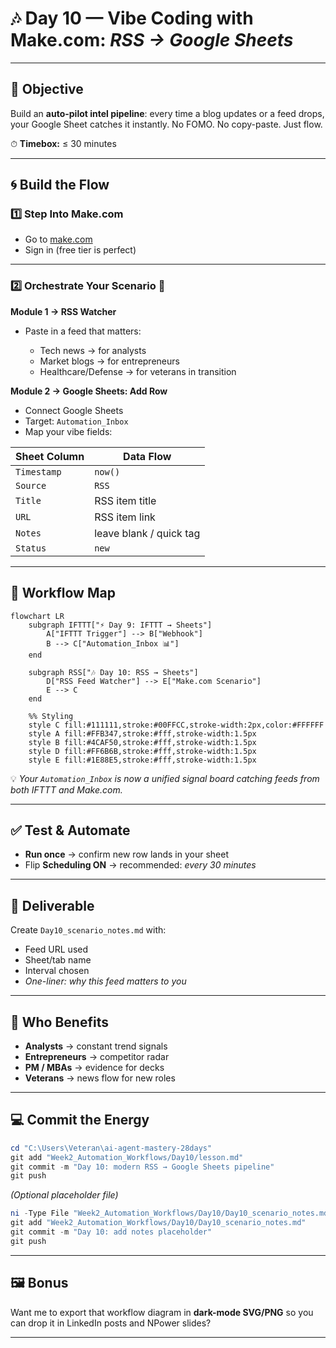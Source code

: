 # 🎶 Day 10 — Vibe Coding with Make.com: *RSS → Google Sheets*

---

## 🌟 Objective

Build an **auto-pilot intel pipeline**: every time a blog updates or a feed drops, your Google Sheet catches it instantly.
No FOMO. No copy-paste. Just flow.

⏱ **Timebox:** ≤ 30 minutes

---

## 🌀 Build the Flow

### 1️⃣ Step Into Make.com

* Go to [make.com](https://www.make.com)
* Sign in (free tier is perfect)

---

### 2️⃣ Orchestrate Your Scenario 🎼

**Module 1 → RSS Watcher**

* Paste in a feed that matters:

  * Tech news → for analysts
  * Market blogs → for entrepreneurs
  * Healthcare/Defense → for veterans in transition

**Module 2 → Google Sheets: Add Row**

* Connect Google Sheets
* Target: `Automation_Inbox`
* Map your vibe fields:

| Sheet Column | Data Flow               |
| ------------ | ----------------------- |
| `Timestamp`  | `now()`                 |
| `Source`     | `RSS`                   |
| `Title`      | RSS item title          |
| `URL`        | RSS item link           |
| `Notes`      | leave blank / quick tag |
| `Status`     | `new`                   |

---

## 🔗 Workflow Map

```mermaid
flowchart LR
    subgraph IFTTT["⚡ Day 9: IFTTT → Sheets"]
        A["IFTTT Trigger"] --> B["Webhook"]
        B --> C["Automation_Inbox 📊"]
    end

    subgraph RSS["🎶 Day 10: RSS → Sheets"]
        D["RSS Feed Watcher"] --> E["Make.com Scenario"]
        E --> C
    end

    %% Styling
    style C fill:#111111,stroke:#00FFCC,stroke-width:2px,color:#FFFFFF
    style A fill:#FFB347,stroke:#fff,stroke-width:1.5px
    style B fill:#4CAF50,stroke:#fff,stroke-width:1.5px
    style D fill:#FF6B6B,stroke:#fff,stroke-width:1.5px
    style E fill:#1E88E5,stroke:#fff,stroke-width:1.5px
```

💡 *Your `Automation_Inbox` is now a unified signal board catching feeds from both IFTTT and Make.com.*

---

## ✅ Test & Automate

* **Run once** → confirm new row lands in your sheet
* Flip **Scheduling ON** → recommended: *every 30 minutes*

---

## 📂 Deliverable

Create `Day10_scenario_notes.md` with:

* Feed URL used
* Sheet/tab name
* Interval chosen
* *One-liner: why this feed matters to you*

---

## 🎯 Who Benefits

* **Analysts** → constant trend signals
* **Entrepreneurs** → competitor radar
* **PM / MBAs** → evidence for decks
* **Veterans** → news flow for new roles

---

## 💻 Commit the Energy

```powershell
cd "C:\Users\Veteran\ai-agent-mastery-28days"
git add "Week2_Automation_Workflows/Day10/lesson.md"
git commit -m "Day 10: modern RSS → Google Sheets pipeline"
git push
```

*(Optional placeholder file)*

```powershell
ni -Type File "Week2_Automation_Workflows/Day10/Day10_scenario_notes.md" -Force | Out-Null
git add "Week2_Automation_Workflows/Day10/Day10_scenario_notes.md"
git commit -m "Day 10: add notes placeholder"
git push
```

---

## 🖼 Bonus

Want me to export that workflow diagram in **dark-mode SVG/PNG** so you can drop it in LinkedIn posts and NPower slides?

---

